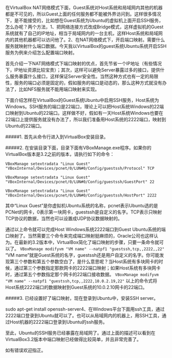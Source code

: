 在VirtualBox NAT网络模式下面，Guest系统对Host系统和局域网内其他的机器都是不可见的，所以Guest上面的任何服务都不能被外界访问到。这样很多情况下，是不能接受的，比如想在Guest系统为Ubuntu的虚拟机上面开启SSH服务，怎么办呢？两个方法，1、把网络连接方式改成Bridge模式，这样虚拟机的Guest系统就有了自己的IP地址，相当于局域网内的一台主机，这样Host系统和局域网内的其他机器都可以访问他了。2、在NAT网络模式下，开启端口映射。需要什么服务就映射什么端口数据。今天我以VirtualBox的guest系统Ubuntu系统开启SSH服务为例来介绍怎么配置端口映射。

 首先介绍一下NAT网络模式下端口映射的优点，首先节省一个IP地址（有些情况下，IP地址资源比较宝贵）；其次，这样可以避免Server暴露过多的接口，提供什么服务暴露什么接口，这样保证Server安全性。当然这种方式也有一定的局限性，服务的端口必须是固定的，假如服务的端口是动态的，那么这种方式就没有办法了，比如NFS服务就不能用端口映射来实现。

 下面介绍怎样在VirtualBox的Guest系统Ubuntu中启用SSH服务，Host系统为Windows。SSH服务的端口是22端口，理论上可以把Host系统Windows的22端口映射到Ubuntu的22端口。这样做不好，假如有一天Host系统Windows也要在22端口上提供服务就没有办法了，所以我们准备用Host系统的2222端口，映射到Ubuntu的22端口。

#####1. 首先从命令行进入到VirtualBox安装目录。

#####2. 在安装目录下面，目录下面有VBoxManage.exe程序。如果你的VirtualBox版本是3.2之前的版本，请执行如下的命令：

```
VBoxManage setextradata "Linux Guest" "VBoxInternal/Devices/pcnet/0/LUN#0/Config/guestssh/Protocol" TCP

VBoxManage setextradata "Linux Guest" "VBoxInternal/Devices/pcnet/0/LUN#0/Config/guestssh/GuestPort" 22

VBoxManage setextradata "Linux Guest" "VBoxInternal/Devices/pcnet/0/LUN#0/Config/guestssh/HostPort" 2222
```
其中“Linux Guest”是你虚拟机Ubuntu系统的名称，pcnet表示Ubuntu选的是PCNet的网卡，0表示第一块网卡，guestssh是自定义的名字。TCP表示只映射TCP协议的数据，当然也可以设置成UDP协议数据映射的。

通过以上命令就可以完成Host Windows系统2222端口到Guest Ubuntu系统的端口映射了。当然需要三个命令来完成端口映射挺麻烦的，Oracle公司也这样认为。在最新的3.2版本中，VirtualBox简化了端口映射的步骤，只要一条命令就可以了。
``VBoxManage modifyvm "VM name" --natpf1 "guestssh,tcp,,2222,,22"``
“VM name”就是Guest系统的名字，guestssh还是用户自定义的名字。你可能发现第三个参数和第五个参数空白了，是什么意思呢？当Host系统有多块网卡的时候，通过第三个参数指定那款网卡的2222端口映射；如果Host系统有多块网卡时，通过第五个参数指定那个网卡的22端口接收数据。
``VBoxManage modifyvm "VM name" --natpf1 "guestssh,tcp,,2222,10.0.2.19,22"``
以上的命令式将Host系统2222端口的数据映射到Guest系统的10.0.2.10网卡的22端口。

#####3. 已经设置好了端口映射，现在登录到Ubuntu中，安装SSH server。

sudo apt-get install openssh-server4、在Windows平台下面用ssh工具，通过2222端口登录到Ubuntu就可以了。也可以从局域网内的机器上，用SSH工具，通过Host机器的2222端口登录到Ubuntu的ssh服务。

至此，Ubuntu的SSH服务已经暴露在局域网了。通过上面的描述可以看到在VirtualBox3.2版本中端口映射已经做得比较简单，并且非常完善了。

如有错误欢迎指正。